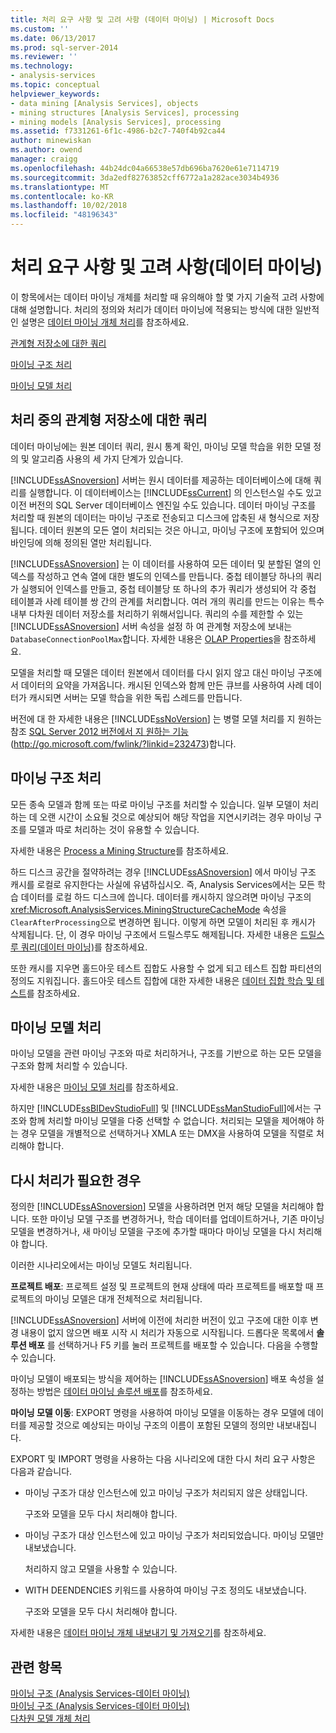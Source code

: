 ```yaml
---
title: 처리 요구 사항 및 고려 사항 (데이터 마이닝) | Microsoft Docs
ms.custom: ''
ms.date: 06/13/2017
ms.prod: sql-server-2014
ms.reviewer: ''
ms.technology:
- analysis-services
ms.topic: conceptual
helpviewer_keywords:
- data mining [Analysis Services], objects
- mining structures [Analysis Services], processing
- mining models [Analysis Services], processing
ms.assetid: f7331261-6f1c-4986-b2c7-740f4b92ca44
author: minewiskan
ms.author: owend
manager: craigg
ms.openlocfilehash: 44b24dc04a66538e57db696ba7620e61e7114719
ms.sourcegitcommit: 3da2edf82763852cff6772a1a282ace3034b4936
ms.translationtype: MT
ms.contentlocale: ko-KR
ms.lasthandoff: 10/02/2018
ms.locfileid: "48196343"
---
```

# <a name="processing-requirements-and-considerations-data-mining"></a>처리 요구 사항 및 고려 사항(데이터 마이닝)
  이 항목에서는 데이터 마이닝 개체를 처리할 때 유의해야 할 몇 가지 기술적 고려 사항에 대해 설명합니다. 처리의 정의와 처리가 데이터 마이닝에 적용되는 방식에 대한 일반적인 설명은 [데이터 마이닝 개체 처리](processing-data-mining-objects.md)를 참조하세요.  
  
 [관계형 저장소에 대한 쿼리](#bkmk_QueryReqs)  
  
 [마이닝 구조 처리](#bkmk_ProcessStructures)  
  
 [마이닝 모델 처리](#bkmk_ProcessModels)  
  
##  <a name="bkmk_QueryReqs"></a> 처리 중의 관계형 저장소에 대한 쿼리  
 데이터 마이닝에는 원본 데이터 쿼리, 원시 통계 확인, 마이닝 모델 학습을 위한 모델 정의 및 알고리즘 사용의 세 가지 단계가 있습니다.  
  
 [!INCLUDE[ssASnoversion](../../includes/ssasnoversion-md.md)] 서버는 원시 데이터를 제공하는 데이터베이스에 대해 쿼리를 실행합니다. 이 데이터베이스는 [!INCLUDE[ssCurrent](../../includes/sscurrent-md.md)] 의 인스턴스일 수도 있고 이전 버전의 SQL Server 데이터베이스 엔진일 수도 있습니다. 데이터 마이닝 구조를 처리할 때 원본의 데이터는 마이닝 구조로 전송되고 디스크에 압축된 새 형식으로 저장됩니다. 데이터 원본의 모든 열이 처리되는 것은 아니고, 마이닝 구조에 포함되어 있으며 바인딩에 의해 정의된 열만 처리됩니다.  
  
 [!INCLUDE[ssASnoversion](../../includes/ssasnoversion-md.md)] 는 이 데이터를 사용하여 모든 데이터 및 분할된 열의 인덱스를 작성하고 연속 열에 대한 별도의 인덱스를 만듭니다. 중첩 테이블당 하나의 쿼리가 실행되어 인덱스를 만들고, 중첩 테이블당 또 하나의 추가 쿼리가 생성되어 각 중첩 테이블과 사례 테이블 쌍 간의 관계를 처리합니다. 여러 개의 쿼리를 만드는 이유는 특수 내부 다차원 데이터 저장소를 처리하기 위해서입니다. 쿼리의 수를 제한할 수 있는 [!INCLUDE[ssASnoversion](../../includes/ssasnoversion-md.md)] 서버 속성을 설정 하 여 관계형 저장소에 보내는 `DatabaseConnectionPoolMax`합니다. 자세한 내용은 [OLAP Properties](../server-properties/olap-properties.md)을 참조하세요.  
  
 모델을 처리할 때 모델은 데이터 원본에서 데이터를 다시 읽지 않고 대신 마이닝 구조에서 데이터의 요약을 가져옵니다. 캐시된 인덱스와 함께 만든 큐브를 사용하여 사례 데이터가 캐시되면 서버는 모델 학습을 위한 독립 스레드를 만듭니다.  
  
 버전에 대 한 자세한 내용은 [!INCLUDE[ssNoVersion](../../includes/ssnoversion-md.md)] 는 병렬 모델 처리를 지 원하는 참조 [SQL Server 2012 버전에서 지 원하는 기능](http://go.microsoft.com/fwlink/?linkid=232473) (http://go.microsoft.com/fwlink/?linkid=232473)합니다.  
  
##  <a name="bkmk_ProcessStructures"></a> 마이닝 구조 처리  
 모든 종속 모델과 함께 또는 따로 마이닝 구조를 처리할 수 있습니다. 일부 모델이 처리하는 데 오랜 시간이 소요될 것으로 예상되어 해당 작업을 지연시키려는 경우 마이닝 구조를 모델과 따로 처리하는 것이 유용할 수 있습니다.  
  
 자세한 내용은 [Process a Mining Structure](process-a-mining-structure.md)를 참조하세요.  
  
 하드 디스크 공간을 절약하려는 경우 [!INCLUDE[ssASnoversion](../../includes/ssasnoversion-md.md)] 에서 마이닝 구조 캐시를 로컬로 유지한다는 사실에 유념하십시오. 즉, Analysis Services에서는 모든 학습 데이터를 로컬 하드 디스크에 씁니다. 데이터를 캐시하지 않으려면 마이닝 구조의 <xref:Microsoft.AnalysisServices.MiningStructureCacheMode> 속성을 `ClearAfterProcessing`으로 변경하면 됩니다. 이렇게 하면 모델이 처리된 후 캐시가 삭제됩니다. 단, 이 경우 마이닝 구조에서 드릴스루도 해제됩니다. 자세한 내용은 [드릴스루 쿼리&#40;데이터 마이닝&#41;](drillthrough-queries-data-mining.md)를 참조하세요.  
  
 또한 캐시를 지우면 홀드아웃 테스트 집합도 사용할 수 없게 되고 테스트 집합 파티션의 정의도 지워집니다. 홀드아웃 테스트 집합에 대한 자세한 내용은 [데이터 집합 학습 및 테스트](training-and-testing-data-sets.md)를 참조하세요.  
  
##  <a name="bkmk_ProcessModels"></a> 마이닝 모델 처리  
 마이닝 모델을 관련 마이닝 구조와 따로 처리하거나, 구조를 기반으로 하는 모든 모델을 구조와 함께 처리할 수 있습니다.  
  
 자세한 내용은 [마이닝 모델 처리](process-a-mining-model.md)를 참조하세요.  
  
 하지만 [!INCLUDE[ssBIDevStudioFull](../../includes/ssbidevstudiofull-md.md)] 및 [!INCLUDE[ssManStudioFull](../../includes/ssmanstudiofull-md.md)]에서는 구조와 함께 처리할 마이닝 모델을 다중 선택할 수 없습니다. 처리되는 모델을 제어해야 하는 경우 모델을 개별적으로 선택하거나 XMLA 또는 DMX을 사용하여 모델을 직렬로 처리해야 합니다.  
  
## <a name="when-reprocessing-is-required"></a>다시 처리가 필요한 경우  
 정의한 [!INCLUDE[ssASnoversion](../../includes/ssasnoversion-md.md)] 모델을 사용하려면 먼저 해당 모델을 처리해야 합니다. 또한 마이닝 모델 구조를 변경하거나, 학습 데이터를 업데이트하거나, 기존 마이닝 모델을 변경하거나, 새 마이닝 모델을 구조에 추가할 때마다 마이닝 모델을 다시 처리해야 합니다.  
  
 이러한 시나리오에서는 마이닝 모델도 처리됩니다.  
  
 **프로젝트 배포**: 프로젝트 설정 및 프로젝트의 현재 상태에 따라 프로젝트를 배포할 때 프로젝트의 마이닝 모델은 대개 전체적으로 처리됩니다.  
  
 [!INCLUDE[ssASnoversion](../../includes/ssasnoversion-md.md)] 서버에 이전에 처리한 버전이 있고 구조에 대한 이후 변경 내용이 없지 않으면 배포 시작 시 처리가 자동으로 시작됩니다. 드롭다운 목록에서 **솔루션 배포** 를 선택하거나 F5 키를 눌러 프로젝트를 배포할 수 있습니다. 다음을 수행할 수 있습니다.  
  
 마이닝 모델이 배포되는 방식을 제어하는 [!INCLUDE[ssASnoversion](../../includes/ssasnoversion-md.md)] 배포 속성을 설정하는 방법은 [데이터 마이닝 솔루션 배포](deployment-of-data-mining-solutions.md)를 참조하세요.  
  
 **마이닝 모델 이동**: EXPORT 명령을 사용하여 마이닝 모델을 이동하는 경우 모델에 데이터를 제공할 것으로 예상되는 마이닝 구조의 이름이 포함된 모델의 정의만 내보내집니다.  
  
 EXPORT 및 IMPORT 명령을 사용하는 다음 시나리오에 대한 다시 처리 요구 사항은 다음과 같습니다.  
  
-   마이닝 구조가 대상 인스턴스에 있고 마이닝 구조가 처리되지 않은 상태입니다.  
  
     구조와 모델을 모두 다시 처리해야 합니다.  
  
-   마이닝 구조가 대상 인스턴스에 있고 마이닝 구조가 처리되었습니다. 마이닝 모델만 내보냈습니다.  
  
     처리하지 않고 모델을 사용할 수 있습니다.  
  
-   WITH DEENDENCIES 키워드를 사용하여 마이닝 구조 정의도 내보냈습니다.  
  
     구조와 모델을 모두 다시 처리해야 합니다.  
  
 자세한 내용은 [데이터 마이닝 개체 내보내기 및 가져오기](export-and-import-data-mining-objects.md)를 참조하세요.  
  
## <a name="see-also"></a>관련 항목  
 [마이닝 구조 &#40;Analysis Services-데이터 마이닝&#41;](mining-structures-analysis-services-data-mining.md)   
 [마이닝 구조 &#40;Analysis Services-데이터 마이닝&#41;](mining-structures-analysis-services-data-mining.md)   
 [다차원 모델 개체 처리](../multidimensional-models/processing-a-multidimensional-model-analysis-services.md)  
  
  
